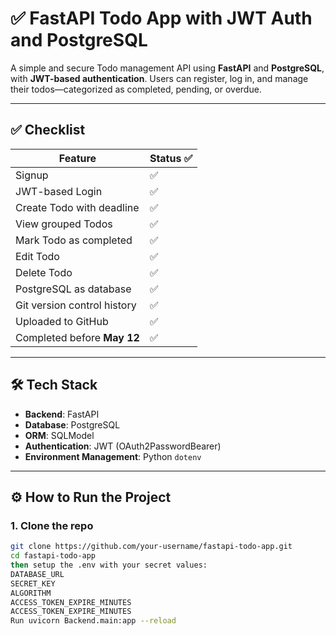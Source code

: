 # ✅ FastAPI Todo App with JWT Auth and PostgreSQL

A simple and secure Todo management API using **FastAPI** and **PostgreSQL**, with **JWT-based authentication**. Users can register, log in, and manage their todos—categorized as completed, pending, or overdue.

---


## ✅ Checklist

| Feature                        | Status ✅ |
|-------------------------------|-----------|
| Signup                        | ✅         |
| JWT-based Login               | ✅         |
| Create Todo with deadline     | ✅         |
| View grouped Todos            | ✅         |
| Mark Todo as completed        | ✅         |
| Edit Todo                     | ✅         |
| Delete Todo                   | ✅         |
| PostgreSQL as database        | ✅         |
| Git version control history   | ✅         |
| Uploaded to GitHub            | ✅         |
| Completed before **May 12**   | ✅         |

---

## 🛠️ Tech Stack

- **Backend**: FastAPI
- **Database**: PostgreSQL
- **ORM**: SQLModel
- **Authentication**: JWT (OAuth2PasswordBearer)
- **Environment Management**: Python `dotenv`

---

## ⚙️ How to Run the Project

### 1. Clone the repo

```bash
git clone https://github.com/your-username/fastapi-todo-app.git
cd fastapi-todo-app
then setup the .env with your secret values:
DATABASE_URL
SECRET_KEY 
ALGORITHM 
ACCESS_TOKEN_EXPIRE_MINUTES
ACCESS_TOKEN_EXPIRE_MINUTES
Run uvicorn Backend.main:app --reload
